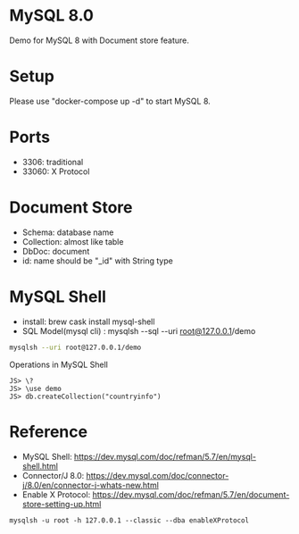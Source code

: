 MySQL 8.0
=========

Demo for MySQL 8 with Document store feature.

# Setup

Please use "docker-compose up -d" to start MySQL 8.

# Ports

* 3306: traditional
* 33060: X Protocol

# Document Store

* Schema: database name
* Collection: almost like table
* DbDoc: document
* id: name should be "_id" with String type

# MySQL Shell

* install: brew cask install mysql-shell
* SQL Model(mysql cli) :  mysqlsh --sql --uri root@127.0.0.1/demo
```bash
mysqlsh --uri root@127.0.0.1/demo
```
Operations in MySQL Shell

```
JS> \?
JS> \use demo
JS> db.createCollection("countryinfo")
```

# Reference

* MySQL Shell: https://dev.mysql.com/doc/refman/5.7/en/mysql-shell.html
* Connector/J 8.0: https://dev.mysql.com/doc/connector-j/8.0/en/connector-j-whats-new.html
* Enable X Protocol: https://dev.mysql.com/doc/refman/5.7/en/document-store-setting-up.html
```
mysqlsh -u root -h 127.0.0.1 --classic --dba enableXProtocol
```
